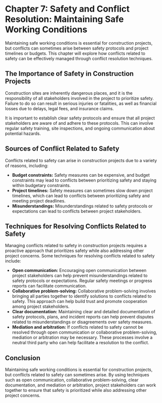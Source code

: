 Chapter 7: Safety and Conflict Resolution: Maintaining Safe Working Conditions
==============================================================================

Maintaining safe working conditions is essential for construction projects, but conflicts can sometimes arise between safety protocols and project timelines or budgets. This chapter will explore how conflicts related to safety can be effectively managed through conflict resolution techniques.

The Importance of Safety in Construction Projects
-------------------------------------------------

Construction sites are inherently dangerous places, and it is the responsibility of all stakeholders involved in the project to prioritize safety. Failure to do so can result in serious injuries or fatalities, as well as financial losses due to delays, legal fees, and insurance claims.

It is important to establish clear safety protocols and ensure that all project stakeholders are aware of and adhere to these protocols. This can involve regular safety training, site inspections, and ongoing communication about potential hazards.

Sources of Conflict Related to Safety
-------------------------------------

Conflicts related to safety can arise in construction projects due to a variety of reasons, including:

* **Budget constraints:** Safety measures can be expensive, and budget constraints may lead to conflicts between prioritizing safety and staying within budgetary constraints.
* **Project timelines:** Safety measures can sometimes slow down project timelines, which can lead to conflicts between prioritizing safety and meeting project deadlines.
* **Misunderstandings:** Misunderstandings related to safety protocols or expectations can lead to conflicts between project stakeholders.

Techniques for Resolving Conflicts Related to Safety
----------------------------------------------------

Managing conflicts related to safety in construction projects requires a proactive approach that prioritizes safety while also addressing other project concerns. Some techniques for resolving conflicts related to safety include:

* **Open communication:** Encouraging open communication between project stakeholders can help prevent misunderstandings related to safety protocols or expectations. Regular safety meetings or progress reports can facilitate communication.
* **Collaborative problem-solving:** Collaborative problem-solving involves bringing all parties together to identify solutions to conflicts related to safety. This approach can help build trust and promote cooperation among project stakeholders.
* **Clear documentation:** Maintaining clear and detailed documentation of safety protocols, plans, and incident reports can help prevent disputes related to misunderstandings or disagreements over safety measures.
* **Mediation and arbitration:** If conflicts related to safety cannot be resolved through open communication or collaborative problem-solving, mediation or arbitration may be necessary. These processes involve a neutral third party who can help facilitate a resolution to the conflict.

Conclusion
----------

Maintaining safe working conditions is essential for construction projects, but conflicts related to safety can sometimes arise. By using techniques such as open communication, collaborative problem-solving, clear documentation, and mediation or arbitration, project stakeholders can work together to ensure that safety is prioritized while also addressing other project concerns.
